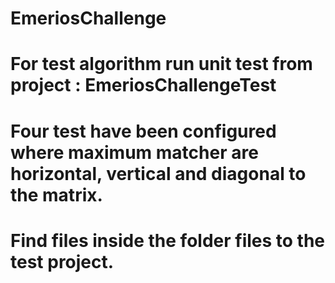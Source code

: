 # EmeriosChallenge

# For test algorithm run unit test from project : EmeriosChallengeTest
# Four test have been configured where maximum matcher are horizontal, vertical and diagonal to the matrix.
# Find files inside the folder files to the test project.



